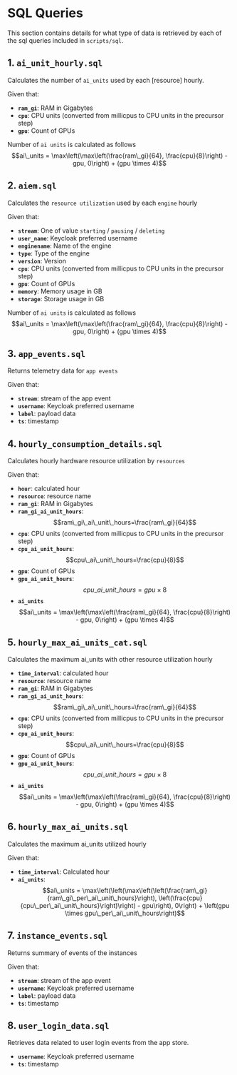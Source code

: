 # SQL Queries

This section contains details for what type of data is retrieved by each of the sql queries included in `scripts/sql`.

## 1. `ai_unit_hourly.sql`

Calculates the number of `ai_units` used by each [resource] hourly.

Given that:
- **`ram_gi`**: RAM in Gigabytes
- **`cpu`**: CPU units (converted from millicpus to CPU units in the precursor step)
- **`gpu`**: Count of GPUs

Number of `ai units` is calculated as follows
$$ai\_units = \max\left(\max\left(\frac{ram\_gi}{64}, \frac{cpu}{8}\right) - gpu, 0\right) + (gpu \times 4)$$ 

## 2. `aiem.sql`

Calculates the `resource utilization` used by each `engine` hourly

Given that:
- **`stream`**: One of value `starting` / `pausing` / `deleting`
- **`user_name`**: Keycloak preferred username
- **`enginename`**: Name of the engine
- **`type`**: Type of the engine
- **`version`**: Version
- **`cpu`**: CPU units (converted from millicpus to CPU units in the precursor step)
- **`gpu`**: Count of GPUs
- **`memory`**: Memory usage in GB
- **`storage`**: Storage usage in GB

Number of `ai units` is calculated as follows
$$ai\_units = \max\left(\max\left(\frac{ram\_gi}{64}, \frac{cpu}{8}\right) - gpu, 0\right) + (gpu \times 4)$$ 

## 3. `app_events.sql`

Returns telemetry data for `app events`

Given that:
- **`stream`**: stream of the app event
- **`username`**: Keycloak preferred username
- **`label`**: payload data
- **`ts`**: timestamp

## 4. `hourly_consumption_details.sql`

Calculates hourly hardware resource utilization by `resources`

Given that:
- **`hour`**: calculated hour
- **`resource`**: resource name
- **`ram_gi`**: RAM in Gigabytes
- **`ram_gi_ai_unit_hours`**: $$ram\_gi\_ai\_unit\_hours=\frac{ram\_gi}{64}$$
- **`cpu`**: CPU units (converted from millicpus to CPU units in the precursor step)
- **`cpu_ai_unit_hours`**: $$cpu\_ai\_unit\_hours=\frac{cpu}{8}$$
- **`gpu`**: Count of GPUs
- **`gpu_ai_unit_hours`**: $$cpu\_ai\_unit\_hours={gpu}\times{8}$$
- **`ai_units`** $$ai\_units = \max\left(\max\left(\frac{ram\_gi}{64}, \frac{cpu}{8}\right) - gpu, 0\right) + (gpu \times 4)$$ 

## 5. `hourly_max_ai_units_cat.sql`

Calculates the maximum ai_units with other resource utilization hourly

- **`time_interval`**: calculated hour
- **`resource`**: resource name
- **`ram_gi`**: RAM in Gigabytes
- **`ram_gi_ai_unit_hours`**: $$ram\_gi\_ai\_unit\_hours=\frac{ram\_gi}{64}$$
- **`cpu`**: CPU units (converted from millicpus to CPU units in the precursor step)
- **`cpu_ai_unit_hours`**: $$cpu\_ai\_unit\_hours=\frac{cpu}{8}$$
- **`gpu`**: Count of GPUs
- **`gpu_ai_unit_hours`**: $$cpu\_ai\_unit\_hours={gpu}\times{8}$$
- **`ai_units`** $$ai\_units = \max\left(\max\left(\frac{ram\_gi}{64}, \frac{cpu}{8}\right) - gpu, 0\right) + (gpu \times 4)$$ 

## 6. `hourly_max_ai_units.sql`

Calculates the maximum ai_units utilized hourly

Given that:

- **`time_interval`**: Calculated hour
- **`ai_units`**:
$$ai\_units = \max\left(\left(\max\left(\left(\frac{ram\_gi} {ram\_gi\_per\_ai\_unit\_hours}\right), \left(\frac{cpu}{cpu\_per\_ai\_unit\_hours}\right)\right) - gpu\right), 0\right) + \left(gpu \times gpu\_per\_ai\_unit\_hours\right)$$ 

## 7. `instance_events.sql`

Returns summary of events of the instances

Given that:
- **`stream`**: stream of the app event
- **`username`**: Keycloak preferred username
- **`label`**: payload data
- **`ts`**: timestamp

## 8. `user_login_data.sql`

Retrieves data related to user login events from the app store.

- **`username`**: Keycloak preferred username
- **`ts`**: timestamp